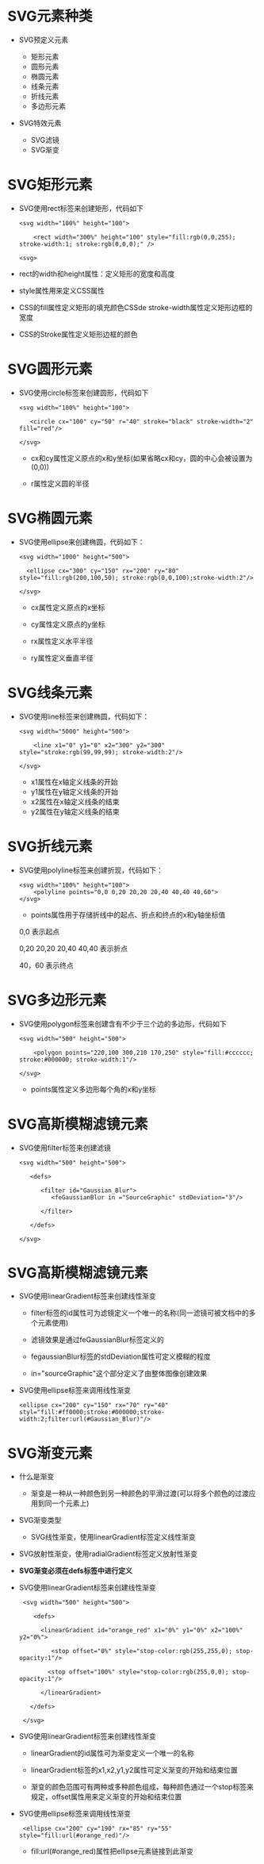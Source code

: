 # SVG元素种类

 - SVG预定义元素

   - 矩形元素
   - 圆形元素
   - 椭圆元素
   - 线条元素
   - 折线元素
   - 多边形元素

 - SVG特效元素

   - SVG滤镜
   - SVG渐变

# SVG矩形元素

  - SVG使用rect标签来创建矩形，代码如下

        <svg width="100%" height="100">

            <rect width="300%" height="100" style="fill:rgb(0,0,255); stroke-width:1; stroke:rgb(0,0,0);" />

        <svg>
         
   - rect的width和height属性：定义矩形的宽度和高度

   - style属性用来定义CSS属性

   - CSS的fill属性定义矩形的填充颜色CSSde stroke-width属性定义矩形边框的宽度

   - CSS的Stroke属性定义矩形边框的颜色

# SVG圆形元素

   - SVG使用circle标签来创建圆形，代码如下

         <svg width="100%" height="100">

            <circle cx="100" cy="50" r="40" stroke="black" stroke-width="2" fill="red"/>

         </svg>

     - cx和cy属性定义原点的x和y坐标(如果省略cx和cy，圆的中心会被设置为(0,0))

     - r属性定义圆的半径

# SVG椭圆元素

 - SVG使用ellipse来创建椭圆，代码如下：

       <svg width="1000" height="500">

         <ellipse cx="300" cy="150" rx="200" ry="80" style="fill:rgb(200,100,50); stroke:rgb(0,0,100);stroke-width:2"/>

       </svg>

     - cx属性定义原点的x坐标

     - cy属性定义原点的y坐标

     - rx属性定义水平半径

     - ry属性定义垂直半径

# SVG线条元素

 - SVG使用line标签来创建椭圆，代码如下：

       <svg width="5000" height="500">

           <line x1="0" y1="0" x2="300" y2="300" style="stroke:rgb(99,99,99); stroke-width:2"/>

       </svg>

    - x1属性在x轴定义线条的开始
    - y1属性在y轴定义线条的开始 
    - x2属性在x轴定义线条的结束
    - y2属性在y轴定义线条的结束
       
# SVG折线元素

 - SVG使用polyline标签来创建折现，代码如下：

       <svg width="100%" height="100">
           <polyline points="0,0 0,20 20,20 20,40 40,40 40,60">
       </svg>

   - points属性用于存储折线中的起点、折点和终点的x和y轴坐标值

    0,0 表示起点

    0,20 20,20 20,40 40,40 表示折点

    40，60 表示终点

# SVG多边形元素

  - SVG使用polygon标签来创建含有不少于三个边的多边形，代码如下

        <svg width="500" height="500">

            <polygon points="220,100 300,210 170,250" style="fill:#cccccc; stroke:#000000; stroke-width:1"/>

        </svg>
    
     - points属性定义多边形每个角的x和y坐标

# SVG高斯模糊滤镜元素

  - SVG使用filter标签来创建滤镜

        <svg width="500" height="500">

           <defs>

              <filter id="Gaussian_Blur"> 
                 <feGaussianBlur in ="SourceGraphic" stdDeviation="3"/>

              </filter>

           </defs>

        </svg>

# SVG高斯模糊滤镜元素

 - SVG使用linearGradient标签来创建线性渐变

   - filter标签的id属性可为滤镜定义一个唯一的名称(同一滤镜可被文档中的多个元素使用)

   - 滤镜效果是通过feGaussianBlur标签定义的

   - fegaussianBlur标签的stdDeviation属性可定义模糊的程度

   - in="sourceGraphic"这个部分定义了由整体图像创建效果

- SVG使用ellipse标签来调用线性渐变

      <ellipse cx="200" cy="150" rx="70" ry="40" styl="fill:#ff0000;stroke:#000000;stroke-width:2;filter:url(#Gaussian_Blur)"/>

# SVG渐变元素

 - 什么是渐变

   - 渐变是一种从一种颜色到另一种颜色的平滑过渡(可以将多个颜色的过渡应用到同一个元素上)

 - SVG渐变类型

   - SVG线性渐变，使用linearGradient标签定义线性渐变

  - SVG放射性渐变，使用radialGradient标签定义放射性渐变

  - **SVG渐变必须在defs标签中进行定义**

  - SVG使用linearGradient标签来创建线性渐变

         <svg width="500" height="500"> 

            <defs>

              <linearGradient id="orange_red" x1="0%" y1="0%" x2="100%" y2="0%">

                 <stop offset="0%" style="stop-color:rgb(255,255,0); stop-opacity:1"/>

                <stop offset="100%" style="stop-color:rgb(255,0,0); stop-opacity:1"/>

              </linearGradient>

           </defs>

         </svg>

- SVG使用linearGradient标签来创建线性渐变

  - linearGradient的id属性可为渐变定义一个唯一的名称
 
  - linearGradient标签的x1,x2,y1,y2属性可定义渐变的开始和结束位置

  - 渐变的颜色范围可有两种或多种颜色组成，每种颜色通过一个stop标签来规定，offset属性用来定义渐变的开始和结束位置

- SVG使用ellipse标签来调用线性渐变

       <ellipse cx="200" cy="190" rx="85" ry="55" style="fill:url(#orange_red)"/>

     - fill:url(#orange_red)属性把ellipse元素链接到此渐变